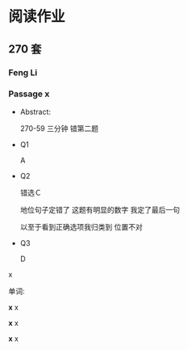 # 阅读作业

## 270 套

### Feng Li

### Passage x

- Abstract:

  270-59 三分钟 错第二题

  

- Q1

  A

- Q2

  错选Ｃ

  地位句子定错了 这题有明显的数字 我定了最后一句

  以至于看到正确选项我归类到 位置不对 

  

- Q3

  D

x

单词:

**x** x

**x** x

**x** x